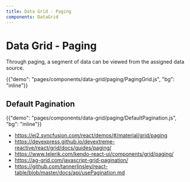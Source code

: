 ```yaml
---
title: Data Grid - Paging
components: DataGrid
---
```


# Data Grid - Paging

<p class="description">Through paging, a segment of data can be viewed from the assigned data source.</p>

{{"demo": "pages/components/data-grid/paging/PagingGrid.js", "bg": "inline"}}

## Default Pagination

{{"demo": "pages/components/data-grid/paging/DefaultPagination.js", "bg": "inline"}}


- https://ej2.syncfusion.com/react/demos/#/material/grid/paging
- https://devexpress.github.io/devextreme-reactive/react/grid/docs/guides/paging/
- https://www.telerik.com/kendo-react-ui/components/grid/paging/
- https://ag-grid.com/javascript-grid-pagination/
- https://github.com/tannerlinsley/react-table/blob/master/docs/api/usePagination.md
